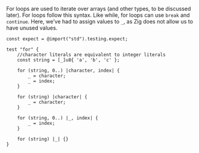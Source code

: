 For loops are used to iterate over arrays (and other types, to be discussed later). For loops follow this syntax. Like while, for loops can use `break` and `continue`. Here, we've had to assign values to `_`, as Zig does not allow us to have unused values.
```zig
const expect = @import("std").testing.expect;

test "for" {
    //character literals are equivalent to integer literals
    const string = [_]u8{ 'a', 'b', 'c' };

    for (string, 0..) |character, index| {
        _ = character;
        _ = index;
    }

    for (string) |character| {
        _ = character;
    }

    for (string, 0..) |_, index| {
        _ = index;
    }

    for (string) |_| {}
}
```